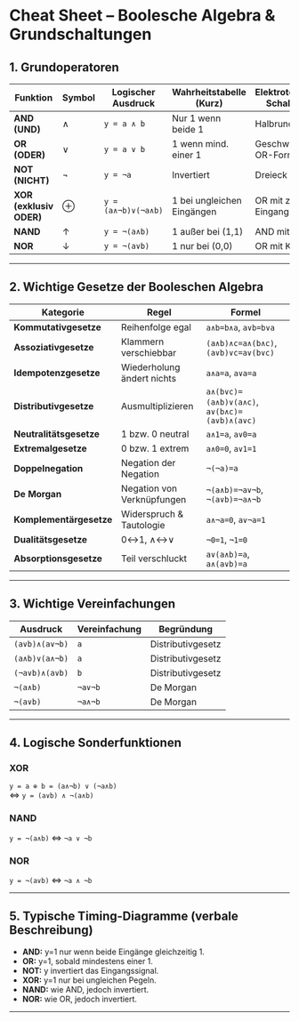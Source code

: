 # Cheat Sheet – Boolesche Algebra & Grundschaltungen

## 1. Grundoperatoren

| Funktion | Symbol | Logischer Ausdruck | Wahrheitstabelle (Kurz) | Elektrotechnisches Schaltzeichen |
|-----------|---------|--------------------|--------------------------|----------------------------------|
| **AND (UND)** | ∧ | `y = a ∧ b` | Nur 1 wenn beide 1 | Halbrund (AND) |
| **OR (ODER)** | ∨ | `y = a ∨ b` | 1 wenn mind. einer 1 | Geschwungene OR-Form |
| **NOT (NICHT)** | ¬ | `y = ¬a` | Invertiert | Dreieck + Kreis |
| **XOR (exklusiv ODER)** | ⊕ | `y = (a∧¬b)∨(¬a∧b)` | 1 bei ungleichen Eingängen | OR mit zweiter Eingangs-Linie |
| **NAND** | ↑ | `y = ¬(a∧b)` | 1 außer bei (1,1) | AND mit Kreis |
| **NOR** | ↓ | `y = ¬(a∨b)` | 1 nur bei (0,0) | OR mit Kreis |

---

## 2. Wichtige Gesetze der Booleschen Algebra

| Kategorie | Regel | Formel |
|------------|--------|--------|
| **Kommutativgesetze** | Reihenfolge egal | `a∧b=b∧a`, `a∨b=b∨a` |
| **Assoziativgesetze** | Klammern verschiebbar | `(a∧b)∧c=a∧(b∧c)`, `(a∨b)∨c=a∨(b∨c)` |
| **Idempotenzgesetze** | Wiederholung ändert nichts | `a∧a=a`, `a∨a=a` |
| **Distributivgesetze** | Ausmultiplizieren | `a∧(b∨c)=(a∧b)∨(a∧c)`, `a∨(b∧c)=(a∨b)∧(a∨c)` |
| **Neutralitätsgesetze** | 1 bzw. 0 neutral | `a∧1=a`, `a∨0=a` |
| **Extremalgesetze** | 0 bzw. 1 extrem | `a∧0=0`, `a∨1=1` |
| **Doppelnegation** | Negation der Negation | `¬(¬a)=a` |
| **De Morgan** | Negation von Verknüpfungen | `¬(a∧b)=¬a∨¬b`, `¬(a∨b)=¬a∧¬b` |
| **Komplementärgesetze** | Widerspruch & Tautologie | `a∧¬a=0`, `a∨¬a=1` |
| **Dualitätsgesetze** | 0↔1, ∧↔∨ | `¬0=1`, `¬1=0` |
| **Absorptionsgesetze** | Teil verschluckt | `a∨(a∧b)=a`, `a∧(a∨b)=a` |

---

## 3. Wichtige Vereinfachungen

| Ausdruck | Vereinfachung | Begründung |
|-----------|----------------|-------------|
| `(a∨b)∧(a∨¬b)` | `a` | Distributivgesetz |
| `(a∧b)∨(a∧¬b)` | `a` | Distributivgesetz |
| `(¬a∨b)∧(a∨b)` | `b` | Distributivgesetz |
| `¬(a∧b)` | `¬a∨¬b` | De Morgan |
| `¬(a∨b)` | `¬a∧¬b` | De Morgan |

---

## 4. Logische Sonderfunktionen

### XOR
`y = a ⊕ b = (a∧¬b) ∨ (¬a∧b)`  
⇔ `y = (a∨b) ∧ ¬(a∧b)`

### NAND
`y = ¬(a∧b)` ⇔ `¬a ∨ ¬b`

### NOR
`y = ¬(a∨b)` ⇔ `¬a ∧ ¬b`

---

## 5. Typische Timing-Diagramme (verbale Beschreibung)

- **AND:** y=1 nur wenn beide Eingänge gleichzeitig 1.  
- **OR:** y=1, sobald mindestens einer 1.  
- **NOT:** y invertiert das Eingangssignal.  
- **XOR:** y=1 nur bei ungleichen Pegeln.  
- **NAND:** wie AND, jedoch invertiert.  
- **NOR:** wie OR, jedoch invertiert.

---
